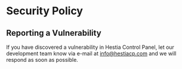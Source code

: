 # Security Policy

## Reporting a Vulnerability

If you have discovered a vulnerability in Hestia Control Panel,
let our development team know via e-mail at info@hestiacp.com and
we will respond as soon as possible.
